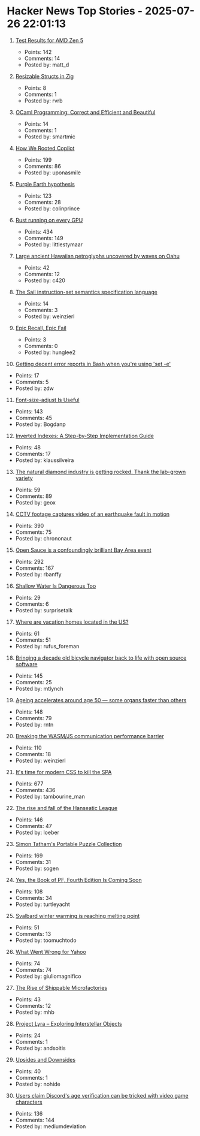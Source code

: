 # Hacker News Top Stories - 2025-07-26 22:01:13

1. [Test Results for AMD Zen 5](https://www.agner.org/forum/viewtopic.php?t=287&start=10)
   - Points: 142
   - Comments: 14
   - Posted by: matt_d

2. [Resizable Structs in Zig](https://tristanpemble.com/resizable-structs-in-zig/)
   - Points: 8
   - Comments: 1
   - Posted by: rvrb

3. [OCaml Programming: Correct and Efficient and Beautiful](https://cs3110.github.io/textbook/cover.html)
   - Points: 14
   - Comments: 1
   - Posted by: smartmic

4. [How We Rooted Copilot](https://research.eye.security/how-we-rooted-copilot/)
   - Points: 199
   - Comments: 86
   - Posted by: uponasmile

5. [Purple Earth hypothesis](https://en.wikipedia.org/wiki/Purple_Earth_hypothesis)
   - Points: 123
   - Comments: 28
   - Posted by: colinprince

6. [Rust running on every GPU](https://rust-gpu.github.io/blog/2025/07/25/rust-on-every-gpu/)
   - Points: 434
   - Comments: 149
   - Posted by: littlestymaar

7. [Large ancient Hawaiian petroglyphs uncovered by waves on Oahu](https://www.sfgate.com/hawaii/article/hawaii-petroglyphs-uncovered-20780579.php)
   - Points: 42
   - Comments: 12
   - Posted by: c420

8. [The Sail instruction-set semantics specification language](https://alasdair.github.io/manual.html)
   - Points: 14
   - Comments: 3
   - Posted by: weinzierl

9. [Epic Recall, Epic Fail](https://taipology.substack.com/p/epic-recall-epic-fail)
   - Points: 3
   - Comments: 0
   - Posted by: hunglee2

10. [Getting decent error reports in Bash when you're using 'set -e'](https://utcc.utoronto.ca/~cks/space/blog/programming/BashGoodSetEReports)
   - Points: 17
   - Comments: 5
   - Posted by: zdw

11. [Font-size-adjust Is Useful](https://matklad.github.io/2025/07/16/font-size-adjust.html)
   - Points: 143
   - Comments: 45
   - Posted by: Bogdanp

12. [Inverted Indexes: A Step-by-Step Implementation Guide](https://www.chashnikov.dev/post/inverted-indexes-a-step-by-step-implementation-guide)
   - Points: 48
   - Comments: 17
   - Posted by: klaussilveira

13. [The natural diamond industry is getting rocked. Thank the lab-grown variety](https://www.cbc.ca/news/business/lab-grown-diamonds-1.7592336)
   - Points: 59
   - Comments: 89
   - Posted by: geox

14. [CCTV footage captures video of an earthquake fault in motion](https://www.smithsonianmag.com/smart-news/cctv-footage-captures-the-first-ever-video-of-an-earthquake-fault-in-motion-shining-a-rare-light-on-seismic-dynamics-180987034/)
   - Points: 390
   - Comments: 75
   - Posted by: chrononaut

15. [Open Sauce is a confoundingly brilliant Bay Area event](https://www.jeffgeerling.com/blog/2025/open-sauce-confoundingly-brilliant-bay-area-event)
   - Points: 292
   - Comments: 167
   - Posted by: rbanffy

16. [Shallow Water Is Dangerous Too](https://www.jefftk.com/p/shallow-water-is-dangerous-too)
   - Points: 29
   - Comments: 6
   - Posted by: surprisetalk

17. [Where are vacation homes located in the US?](https://www.construction-physics.com/p/where-are-vacation-homes-located)
   - Points: 61
   - Comments: 51
   - Posted by: rufus_foreman

18. [Bringing a decade old bicycle navigator back to life with open source software](https://raymii.org/s/blog/Bringing_a_Decade_Old_Bicycle_Navigator_Back_to_Life_with_Open_Source_Software_and_DOOM.html)
   - Points: 145
   - Comments: 25
   - Posted by: mtlynch

19. [Ageing accelerates around age 50 ― some organs faster than others](https://www.nature.com/articles/d41586-025-02333-z)
   - Points: 148
   - Comments: 79
   - Posted by: rntn

20. [Breaking the WASM/JS communication performance barrier](https://github.com/ealmloff/sledgehammer_bindgen)
   - Points: 110
   - Comments: 18
   - Posted by: weinzierl

21. [It's time for modern CSS to kill the SPA](https://www.jonoalderson.com/conjecture/its-time-for-modern-css-to-kill-the-spa/)
   - Points: 677
   - Comments: 436
   - Posted by: tambourine_man

22. [The rise and fall of the Hanseatic League](https://worksinprogress.co/issue/the-rise-and-fall-of-the-hanseatic-league/)
   - Points: 146
   - Comments: 47
   - Posted by: loeber

23. [Simon Tatham's Portable Puzzle Collection](https://www.chiark.greenend.org.uk/~sgtatham/puzzles/)
   - Points: 169
   - Comments: 31
   - Posted by: sogen

24. [Yes, the Book of PF, Fourth Edition Is Coming Soon](https://bsdly.blogspot.com/2025/07/yes-book-of-pf-4th-edition-is-coming.html)
   - Points: 108
   - Comments: 34
   - Posted by: turtleyacht

25. [Svalbard winter warming is reaching melting point](https://www.nature.com/articles/s41467-025-60926-8)
   - Points: 51
   - Comments: 13
   - Posted by: toomuchtodo

26. [What Went Wrong for Yahoo](https://dfarq.homeip.net/what-went-wrong-for-yahoo/)
   - Points: 74
   - Comments: 74
   - Posted by: giuliomagnifico

27. [The Rise of Shippable Microfactories](https://www.thesisdriven.com/p/the-rise-of-shippable-microfactories)
   - Points: 43
   - Comments: 12
   - Posted by: mhb

28. [Project Lyra – Exploring Interstellar Objects](https://i4is.org/what-we-do/technical/project-lyra/)
   - Points: 24
   - Comments: 1
   - Posted by: andsoitis

29. [Upsides and Downsides](https://calv.info/upsides-and-downsides)
   - Points: 40
   - Comments: 1
   - Posted by: nohide

30. [Users claim Discord's age verification can be tricked with video game characters](https://www.thepinknews.com/2025/07/25/discord-video-game-characters-age-verification-checks-uk-online-safety-act/)
   - Points: 136
   - Comments: 144
   - Posted by: mediumdeviation

